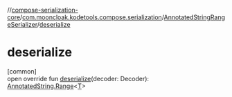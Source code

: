 //[compose-serialization-core](../../../index.md)/[com.mooncloak.kodetools.compose.serialization](../index.md)/[AnnotatedStringRangeSerializer](index.md)/[deserialize](deserialize.md)

# deserialize

[common]\
open override fun [deserialize](deserialize.md)(decoder: Decoder): [AnnotatedString.Range](https://developer.android.com/reference/kotlin/androidx/compose/ui/text/AnnotatedString.Range.html)&lt;[T](index.md)&gt;
